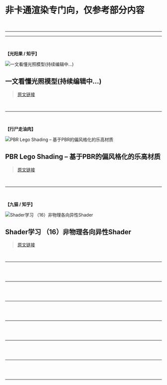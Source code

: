 # 非卡通渲染专门向，仅参考部分内容

<br>

---

***

<br>

**【光阳果 / 知乎】**

![一文看懂光照模型(持续编辑中...)](https://pic4.zhimg.com/80/v2-6016fc211d663880872287199ff988c7_720w.jpg "一文看懂光照模型(持续编辑中...)")

## 一文看懂光照模型(持续编辑中...)

> [原文链接](https://zhuanlan.zhihu.com/p/272553650)  

<br>

---

<br>

**【行尸走油肉】**

![PBR Lego Shading – 基于PBR的偏风格化的乐高材质](http://walkingfat.com/wp-content/uploads/2019/01/PbrLegoShadingBanner.png "PBR Lego Shading – 基于PBR的偏风格化的乐高材质")

## PBR Lego Shading – 基于PBR的偏风格化的乐高材质

> [原文链接](http://walkingfat.com/pbr-lego-shading-%E5%9F%BA%E4%BA%8Epbr%E7%9A%84%E5%81%8F%E9%A3%8E%E6%A0%BC%E5%8C%96%E7%9A%84%E4%B9%90%E9%AB%98%E6%9D%90%E8%B4%A8/)  

<br>

---

<br>

**【九猫 / 知乎】**

![Shader学习 （16）非物理各向异性Shader](https://pic1.zhimg.com/v2-5d78ed7036c928f80d0c864c1b9a82a8_1440w.jpg?source=172ae18b "Shader学习 （16）非物理各向异性Shader")

## Shader学习 （16）非物理各向异性Shader

> [原文链接](https://zhuanlan.zhihu.com/p/340238830)  

<br>

---

<br>







<br>

---

<br>







<br>

---

<br>







<br>

---

<br>







<br>

---

<br>







<br>

---

<br>







<br>

---

<br>







